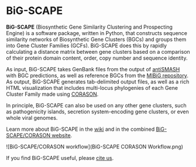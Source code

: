 # BiG-SCAPE

**BiG-SCAPE** (Biosynthetic Gene Similarity Clustering and Prospecting Engine) is a software package, written in Python, that constructs sequence similarity networks of Biosynthetic Gene Clusters (BGCs) and groups them into Gene Cluster Families (GCFs). BiG-SCAPE does this by rapidly calculating a distance matrix between gene clusters based on a comparison of their protein domain content, order, copy number and sequence identity.

As input, BiG-SCAPE takes GenBank files from the output of [antiSMASH](https://antismash.secondarymetabolites.org) with BGC predictions, as well as reference BGCs from the [MIBiG repository](https://mibig.secondarymetabolites.org/). As output, BiG-SCAPE generates tab-delimited output files, as well as a rich HTML visualization that includes multi-locus phylogenies of each Gene Cluster Family made using [CORASON](https://github.com/nselem/EvoDivMet).

In principle, BiG-SCAPE can also be used on any other gene clusters, such as pathogenicity islands, secretion system-encoding gene clusters, or even whole viral genomes.

Learn more about BiG-SCAPE in the [wiki](https://git.wageningenur.nl/medema-group/BiG-SCAPE/wikis/home) and in the combined [BiG-SCAPE/CORASON website](https://bigscape-corason.secondarymetabolites.org/index.html).

![BiG-SCAPE/CORASON workflow](BiG-SCAPE CORASON Workflow.png)

If you find BiG-SCAPE useful, please [cite us](https://doi.org/10.1038/s41589-019-0400-9).
